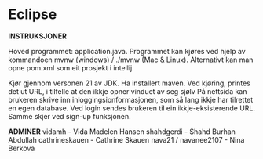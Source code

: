 # Eclipse

**INSTRUKSJONER**

Hoved programmet: application.java. Programmet kan kjøres ved hjelp av kommandoen mvnw (windows) / ./mvnw (Mac & Linux). Alternativt kan man opne pom.xml som eit prosjekt i intellij.

Kjør gjennom versonen 21 av JDK. Ha installert maven. 
Ved kjøring, printes det ut URL, i tilfelle at den ikkje opner vinduet av seg sjølv
På nettsida kan brukeren skrive inn inloggingsionformasjonen, som så lang ikkje har tilrettet en egen database. Ved login sendes brukeren til ein ikkje-eksisterende URL. Samme skjer ved sign-up funksjonen.

**ADMINER**
vidamh - Vida Madelen Hansen
shahdgerdi - Shahd Burhan Abdullah
cathrineskauen - Cathrine Skauen 
nava21 / navanee2107 - Nina Berkova
